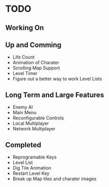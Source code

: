 # TODO

## Working On

## Up and Comming

* Life Count
* Animation of Charater
* Scrolling Map Support
* Level Timer
* Figure out a better way to work Level Lists

## Long Term and Large Features

* Enemy AI
* Main Menu
* Reconfigurable Controls
* Local Multiplayer
* Network Multiplayer


## Completed

* Reprogramable Keys
* Level List
* Dig Tile Animation
* Restart Level Key
* Break up Map tiles and charater images


